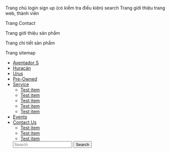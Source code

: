 Trang chủ
      login 
      sign up (có kiểm tra điều kiện)
      search
Trang giới thiệu trang web, thành viên

Trang Contact

Trang giới thiệu sản phẩm

Trang chi tiết sản phẩm

Trang sitemap


<ul class="header-nav nav nav-pills nav-fill align-items-center">
                                          <li class="nav-item"><a href="" class="nav-link">Aventador S</a></li>
                                          <li class="nav-item"><a href="" class="nav-link">Huracán</a></li>
                                          <li class="nav-item"><a href="" class="nav-link">Urus</a></li>
                                          <li class="nav-item"><a href="" class="nav-link">Pre-Owned</a></li>
                                          <li class="nav-item"><a href="" class="nav-link">Service </i></a>
                                                <ul class="dropdown-menu">
                                                      <li><a href="#" class="dropdown-item">Test item</a></li>
                                                      <li><a href="#" class="dropdown-item">Test item</a></li>
                                                      <li><a href="#" class="dropdown-item">Test item</a></li>
                                                      <li><a href="#" class="dropdown-item">Test item</a></li>
                                                      <li><a href="#" class="dropdown-item">Test item</a></li>
                                                </ul>
                                          </li>
                                          <li class="nav-item"><a href="" class="nav-link">Events</a></li>
                                          <li class="nav-item"><a href="" class="nav-link">Contact Us </i></a>
                                                <ul class="dropdown-menu">
                                                      <li><a href="#" class="dropdown-item">Test item</a></li>
                                                      <li><a href="#" class="dropdown-item">Test item</a></li>
                                                      <li><a href="#" class="dropdown-item">Test item</a></li>
                                                </ul>
                                          </li>
                                          <form class="d-flex">
                                                <input class="form-control me-2" type="search" placeholder="Search" aria-label="Search">
                                                <button class="btn btn-outline-secondary" type="submit">Search</button>
                                          </form>
                                    </ul>
